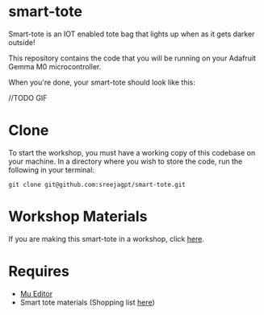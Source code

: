 # smart-tote
Smart-tote is an IOT enabled tote bag that lights up when as it gets darker outside!

This repository contains the code that you will be running on your Adafruit Gemma M0 microcontroller.

When you're done, your smart-tote should look like this:

//TODO GIF

# Clone

To start the workshop, you must have a working copy of this codebase on your machine. In a directory where you wish to store the code, run the following in your terminal:

`git clone git@github.com:sreejagpt/smart-tote.git`

# Workshop Materials

If you are making this smart-tote in a workshop, click [here](https://github.com/sreejagpt/smart-tote/wiki/).

# Requires
- [Mu Editor](https://codewith.mu/)
- Smart tote materials (Shopping list [here](https://github.com/sreejagpt/smart-tote/wiki/Shopping-List))
